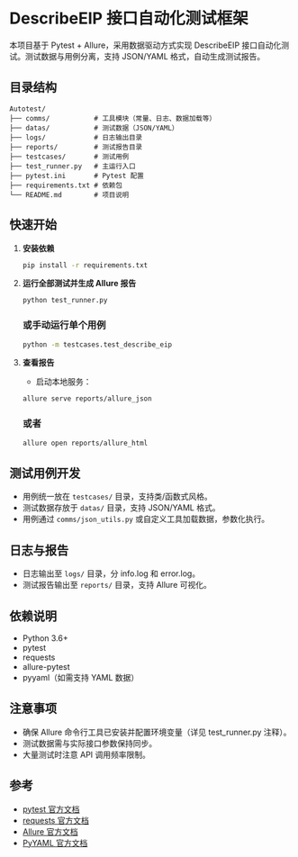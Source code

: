 # DescribeEIP 接口自动化测试框架

本项目基于 Pytest + Allure，采用数据驱动方式实现 DescribeEIP 接口自动化测试。测试数据与用例分离，支持 JSON/YAML 格式，自动生成测试报告。

## 目录结构

```
Autotest/
├── comms/           # 工具模块（常量、日志、数据加载等）
├── datas/           # 测试数据（JSON/YAML）
├── logs/            # 日志输出目录
├── reports/         # 测试报告目录
├── testcases/       # 测试用例
├── test_runner.py   # 主运行入口
├── pytest.ini       # Pytest 配置
├── requirements.txt # 依赖包
└── README.md        # 项目说明
```

## 快速开始

1. **安装依赖**
   ```bash
   pip install -r requirements.txt
   ```

2. **运行全部测试并生成 Allure 报告**
   ```bash
   python test_runner.py
   ```
   ### 或手动运行单个用例
   ```bash
   python -m testcases.test_describe_eip
   ```

3. **查看报告**
   - 启动本地服务： 
   ```bash
   allure serve reports/allure_json
   ```
   ### 或者
   ```bash
   allure open reports/allure_html
   ```

## 测试用例开发

- 用例统一放在 `testcases/` 目录，支持类/函数式风格。
- 测试数据存放于 `datas/` 目录，支持 JSON/YAML 格式。
- 用例通过 `comms/json_utils.py` 或自定义工具加载数据，参数化执行。

## 日志与报告

- 日志输出至 `logs/` 目录，分 info.log 和 error.log。
- 测试报告输出至 `reports/` 目录，支持 Allure 可视化。

## 依赖说明

- Python 3.6+
- pytest
- requests
- allure-pytest
- pyyaml（如需支持 YAML 数据）

## 注意事项

- 确保 Allure 命令行工具已安装并配置环境变量（详见 test_runner.py 注释）。
- 测试数据需与实际接口参数保持同步。
- 大量测试时注意 API 调用频率限制。

## 参考

- [pytest 官方文档](https://docs.pytest.org/)
- [requests 官方文档](https://docs.python-requests.org/)
- [Allure 官方文档](https://docs.qameta.io/allure/)
- [PyYAML 官方文档](https://pyyaml.org/wiki/PyYAMLDocumentation)